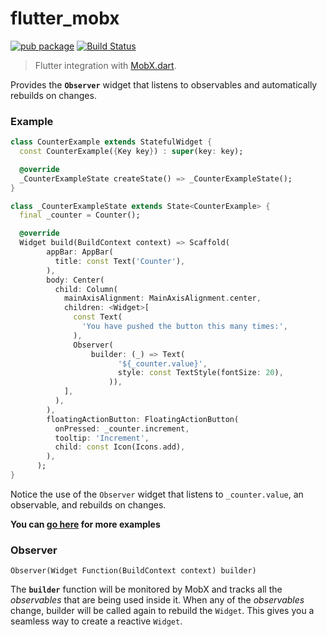 # flutter_mobx

[![pub package](https://img.shields.io/pub/v/flutter_mobx.svg)](https://pub.dartlang.org/packages/flutter_mobx)
[![Build Status](https://travis-ci.com/mobxjs/mobx.dart.svg?branch=master)](https://travis-ci.com/mobxjs/mobx.dart)

> Flutter integration with [MobX.dart](https://pub.dartlang.org/packages/mobx).

Provides the **`Observer`** widget that listens to observables and automatically
rebuilds on changes.

### Example

```dart
class CounterExample extends StatefulWidget {
  const CounterExample({Key key}) : super(key: key);

  @override
  _CounterExampleState createState() => _CounterExampleState();
}

class _CounterExampleState extends State<CounterExample> {
  final _counter = Counter();

  @override
  Widget build(BuildContext context) => Scaffold(
        appBar: AppBar(
          title: const Text('Counter'),
        ),
        body: Center(
          child: Column(
            mainAxisAlignment: MainAxisAlignment.center,
            children: <Widget>[
              const Text(
                'You have pushed the button this many times:',
              ),
              Observer(
                  builder: (_) => Text(
                        '${_counter.value}',
                        style: const TextStyle(fontSize: 20),
                      )),
            ],
          ),
        ),
        floatingActionButton: FloatingActionButton(
          onPressed: _counter.increment,
          tooltip: 'Increment',
          child: const Icon(Icons.add),
        ),
      );
}

```

Notice the use of the `Observer` widget that listens to `_counter.value`, an observable, and rebuilds on changes.

**You can [go here](https://github.com/mobxjs/mobx.dart/tree/master/flutter_mobx/example) for more examples**

### Observer

`Observer(Widget Function(BuildContext context) builder)`

The **`builder`** function will be monitored by MobX and tracks all
the _observables_ that are being used inside it. When any of the
_observables_ change, builder will be called again to rebuild the
`Widget`. This gives you a seamless way to create a reactive `Widget`.
